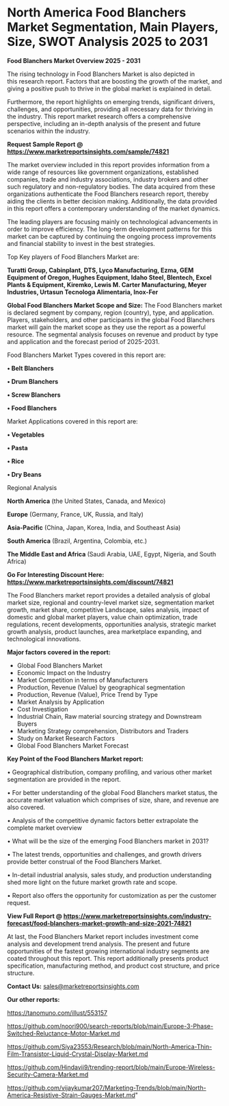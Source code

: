 # North America Food Blanchers Market Segmentation, Main Players, Size, SWOT Analysis 2025 to 2031

<Strong> Food Blanchers Market Overview 2025 - 2031</strong>

The rising technology in Food Blanchers Market is also depicted in this research report. Factors that are boosting the growth of the market, and giving a positive push to thrive in the global market is explained in detail.

Furthermore, the report highlights on emerging trends, significant drivers, challenges, and opportunities, providing all necessary data for thriving in the industry. This report market research offers a comprehensive perspective, including an in-depth analysis of the present and future scenarios within the industry.

<strong>Request Sample Report @ <a href=https://www.marketreportsinsights.com/sample/74821>https://www.marketreportsinsights.com/sample/74821</a></strong>

The market overview included in this report provides information from a wide range of resources like government organizations, established companies, trade and industry associations, industry brokers and other such regulatory and non-regulatory bodies. The data acquired from these organizations authenticate the Food Blanchers research report, thereby aiding the clients in better decision making. Additionally, the data provided in this report offers a contemporary understanding of the market dynamics.

The leading players are focusing mainly on technological advancements in order to improve efficiency. The long-term development patterns for this market can be captured by continuing the ongoing process improvements and financial stability to invest in the best strategies.

Top Key players of Food Blanchers Market are:

<strong>Turatti Group, Cabinplant, DTS, Lyco Manufacturing, Ezma, GEM Equipment of Oregon, Hughes Equipment, Idaho Steel, Blentech, Excel Plants & Equipment, Kiremko, Lewis M. Carter Manufacturing, Meyer Industries, Urtasun Tecnologa Alimentaria, Inox-Fer</strong>

<strong><b>Global Food Blanchers Market Scope and Size:</b></strong>
The Food Blanchers market is declared segment by company, region (country), type, and application. Players, stakeholders, and other participants in the global Food Blanchers market will gain the market scope as they use the report as a powerful resource. The segmental analysis focuses on revenue and product by type and application and the forecast period of 2025-2031.

Food Blanchers Market Types covered in this report are:

<strong>• Belt Blanchers

• Drum Blanchers

• Screw Blanchers

• Food Blanchers</strong>

Market Applications covered in this report are:

<strong>• Vegetables

• Pasta

• Rice

• Dry Beans</strong> 

Regional Analysis

<strong>North America</strong> (the United States, Canada, and Mexico)

<strong>Europe</strong> (Germany, France, UK, Russia, and Italy)

<strong>Asia-Pacific</strong> (China, Japan, Korea, India, and Southeast Asia)

<strong>South America</strong> (Brazil, Argentina, Colombia, etc.)

<strong>The Middle East and Africa</strong> (Saudi Arabia, UAE, Egypt, Nigeria, and South Africa)

<strong>Go For Interesting Discount Here: <a href=https://www.marketreportsinsights.com/discount/74821>https://www.marketreportsinsights.com/discount/74821</a></strong>

The Food Blanchers market report provides a detailed analysis of global market size, regional and country-level market size, segmentation market growth, market share, competitive Landscape, sales analysis, impact of domestic and global market players, value chain optimization, trade regulations, recent developments, opportunities analysis, strategic market growth analysis, product launches, area marketplace expanding, and technological innovations.

<strong><b>Major factors covered in the report:</b></strong>
<ul>
  <li>Global Food Blanchers Market </li>
  <li>Economic Impact on the Industry</li>
  <li>Market Competition in terms of Manufacturers</li>
  <li>Production, Revenue (Value) by geographical segmentation</li>
  <li>Production, Revenue (Value), Price Trend by Type</li>
  <li>Market Analysis by Application</li>
  <li>Cost Investigation</li>
  <li>Industrial Chain, Raw material sourcing strategy and Downstream Buyers</li>
  <li>Marketing Strategy comprehension, Distributors and Traders</li>
  <li>Study on Market Research Factors</li>
  <li>Global Food Blanchers Market Forecast</li>
</ul>

<strong><b>Key Point of the Food Blanchers Market report:</b></strong>

• Geographical distribution, company profiling, and various other market segmentation are provided in the report.

• For better understanding of the global Food Blanchers market status, the accurate market valuation which comprises of size, share, and revenue are also covered.

• Analysis of the competitive dynamic factors better extrapolate the complete market overview

• What will be the size of the emerging Food Blanchers market in 2031?

• The latest trends, opportunities and challenges, and growth drivers provide better construal of the Food Blanchers Market.

• In-detail industrial analysis, sales study, and production understanding shed more light on the future market growth rate and scope.

• Report also offers the opportunity for customization as per the customer request.

<strong><b>View Full Report @ <a href=https://www.marketreportsinsights.com/industry-forecast/food-blanchers-market-growth-and-size-2021-74821>https://www.marketreportsinsights.com/industry-forecast/food-blanchers-market-growth-and-size-2021-74821</a></b></strong>


At last, the Food Blanchers Market report includes investment come analysis and development trend analysis. The present and future opportunities of the fastest growing international industry segments are coated throughout this report. This report additionally presents product specification, manufacturing method, and product cost structure, and price structure.

<strong>Contact Us:</strong>
sales@marketreportsinsights.com

<strong>Our other reports:</strong>

<a href=https://tanomuno.com/illust/553157>https://tanomuno.com/illust/553157</a>

<a href=https://github.com/noori900/search-reports/blob/main/Europe-3-Phase-Switched-Reluctance-Motor-Market.md>https://github.com/noori900/search-reports/blob/main/Europe-3-Phase-Switched-Reluctance-Motor-Market.md</a>

<a href=https://github.com/Siya23553/Research/blob/main/North-America-Thin-Film-Transistor-Liquid-Crystal-Display-Market.md>https://github.com/Siya23553/Research/blob/main/North-America-Thin-Film-Transistor-Liquid-Crystal-Display-Market.md</a>

<a href=https://github.com/Hindavii9/trending-report/blob/main/Europe-Wireless-Security-Camera-Market.md>https://github.com/Hindavii9/trending-report/blob/main/Europe-Wireless-Security-Camera-Market.md</a>

<a href=https://github.com/vijaykumar207/Marketing-Trends/blob/main/North-America-Resistive-Strain-Gauges-Market.md>https://github.com/vijaykumar207/Marketing-Trends/blob/main/North-America-Resistive-Strain-Gauges-Market.md</a>"
